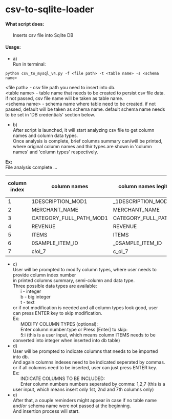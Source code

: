 # csv-to-sqlite-loader

#### What script does:  
&nbsp;&nbsp;&nbsp;&nbsp;&nbsp;&nbsp;Inserts csv file into Sqlite DB  
#### Usage:  
* a)  
Run in terminal:  
```
python csv_to_mysql_v4.py -f <file path> -t <table name> -s <schema name>  
```
\<file path\> - csv file path you need to insert into db.  
\<table name\> - table name that needs to be created to persist csv file data. if not passed, csv file name will be taken as table name.  
\<schema name\> - schema name where table need to be created. if not passed, default will be taken as schema name. default schema name needs to be set in 'DB credentials' section below.  

* b)  
After script is launched, it will start analyzing csv file to get column names and column data types.  
Once analysis is complete, brief columns summary can/will be printed,  
where original column names and thir types are shown in 'column names' and 'column types' respectively.  

**Ex:**  
File analysis complete ...  

column index  |column names             |column names legitimized  |column types  |column types modified  |column selected  |
--------------|-------------------------|--------------------------|--------------|-----------------------|-----------------|
1             |1DESCRIPTION_MOD1        |_1DESCRIPTION_MOD1        |Text          |Text                   |False            | 
2             |MERCHANT_NAME            |MERCHANT_NAME             |Text          |Text                   |False            | 
3             |CATEGORY_FULL_PATH_MOD1  |CATEGORY_FULL_PATH_MOD1   |Text          |Text                   |False            | 
4             |REVENUE                  |REVENUE                   |Text          |Text                   |False            | 
5             |ITEMS                    |ITEMS                     |Integer       |Integer                |False            | 
6             |0SAMPLE_ITEM_ID          |_0SAMPLE_ITEM_ID          |Integer       |Integer                |False            | 
7             |c!ol_7                   |c_ol_7                    |Text          |Text                   |False            | 


* c)  
User will be prompted to modify column types, where user needs to provide column index number  
in printed columns summary, semi-column and data type.  
Three possible data types are available:  
&nbsp;&nbsp;&nbsp;&nbsp;&nbsp;&nbsp;i - integer  
&nbsp;&nbsp;&nbsp;&nbsp;&nbsp;&nbsp;b - big integer  
&nbsp;&nbsp;&nbsp;&nbsp;&nbsp;&nbsp;t - text  
or if not modification is needed and all column types look good, user can press ENTER key to skip modification.  
Ex:  
&nbsp;&nbsp;&nbsp;&nbsp;&nbsp;&nbsp;MODIFY COLUMN TYPES (optional):  
&nbsp;&nbsp;&nbsp;&nbsp;&nbsp;&nbsp;Enter column number:type or Press [Enter] to skip:  
&nbsp;&nbsp;&nbsp;&nbsp;&nbsp;&nbsp;5:i  (this is a user input, which means column ITEMS needs to be converted into integer when inserted into db table)  
* d)  
User will be prompted to indicate columns that needs to be imported into db.  
And again columns indexes need to be indicated seperated by commas.  
or if all columns need to be inserted, user can just press ENTER key.  
Ex:  
&nbsp;&nbsp;&nbsp;&nbsp;&nbsp;&nbsp;INDICATE COLUMNS TO BE INCLUDED:  
&nbsp;&nbsp;&nbsp;&nbsp;&nbsp;&nbsp;Enter column numbers numbers seperated by comma:  1,2,7    (this is a user input, which means insert only 1st, 2nd and 7th columns only)  
* e)  
After that, a couple reminders might appear in case if no table name and/or schema name were not passed at the beginning.  
And insertion process will start.  

